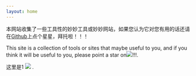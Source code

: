 ```yaml
---
layout: home
---
```


本网站收集了一些工具性的妙妙工具或妙妙网站，如果您认为它对您有用的话还请在[Github](https://github.com/huaaorain/huaaorain.github.io)上点个星星，拜托啦！！！<br>

This site is a collection of tools or sites that maybe useful to you, and if you think it will be useful to you, please point a star on[![](https://img.shields.io/github/stars/huaaorain/huaaorain.github.io?style=social&label=Code+Stars)](https://github.com/huaaorain/huaaorain.github.io)!!!.

这里是1 [![](https://img.shields.io/github/stars/huaaorain/huaaorain.github.io?style=social&label=Code+Stars)](https://github.com/huaaorain/huaaorain.github.io) .